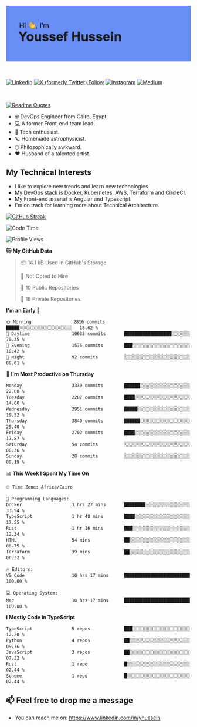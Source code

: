 [![Youssef's GitHub Banner](./assets/youssef-hussein.png)](https://github.com/yorki404)

</br>

[![LinkedIn](https://img.shields.io/badge/linkedin-%230077B5.svg?style=for-the-badge&logo=linkedin&logoColor=white)](https://www.linkedin.com/in/yhussein/)
[![X (formerly Twitter) Follow](https://img.shields.io/twitter/follow/devqik_?style=for-the-badge&logo=X&logoColor=White&labelColor=White)](https://twitter.com/devqik_)
[![Instagram](https://img.shields.io/badge/devqik-E4405F?style=for-the-badge&logo=Instagram&logoColor=white)](https://instagram.com/devqik)
[![Medium](https://img.shields.io/badge/Medium-12100E?style=for-the-badge&logo=medium&logoColor=white)](https://medium.com/@devqik)

</br>

[![Readme Quotes](https://quotes-github-readme.vercel.app/api?type=horizontal&theme=dark)](https://github.com/piyushsuthar/github-readme-quotes)

- :nerd_face: DevOps Engineer from Cairo, Egypt.
- :computer: A former Front-end team lead.
- :satellite: Tech enthusiast.
- :ringed_planet: Homemade astrophysicist.
- :roll_eyes: Philosophically awkward.
- :heart: Husband of a talented artist.

## My Technical Interests

- I like to explore new trends and learn new technologies.
- My DevOps stack is Docker, Kubernetes, AWS, Terraform and CircleCI.
- My Front-end arsenal is Angular and Typescript.
- I'm on track for learning more about Technical Architecture.

[![GitHub Streak](https://streak-stats.demolab.com/?user=devqik&theme=dark)](https://git.io/streak-stats)

<!--START_SECTION:waka-->
![Code Time](http://img.shields.io/badge/Code%20Time-738%20hrs%2038%20mins-blue)

![Profile Views](http://img.shields.io/badge/Profile%20Views-0-blue)

**🐱 My GitHub Data** 

> 📦 14.1 kB Used in GitHub's Storage 
 > 
> 🚫 Not Opted to Hire
 > 
> 📜 10 Public Repositories 
 > 
> 🔑 18 Private Repositories 
 > 
**I'm an Early 🐤** 

```text
🌞 Morning                2816 commits        █████░░░░░░░░░░░░░░░░░░░░   18.62 % 
🌆 Daytime                10638 commits       ██████████████████░░░░░░░   70.35 % 
🌃 Evening                1575 commits        ███░░░░░░░░░░░░░░░░░░░░░░   10.42 % 
🌙 Night                  92 commits          ░░░░░░░░░░░░░░░░░░░░░░░░░   00.61 % 
```
📅 **I'm Most Productive on Thursday** 

```text
Monday                   3339 commits        ██████░░░░░░░░░░░░░░░░░░░   22.08 % 
Tuesday                  2207 commits        ████░░░░░░░░░░░░░░░░░░░░░   14.60 % 
Wednesday                2951 commits        █████░░░░░░░░░░░░░░░░░░░░   19.52 % 
Thursday                 3840 commits        ██████░░░░░░░░░░░░░░░░░░░   25.40 % 
Friday                   2702 commits        ████░░░░░░░░░░░░░░░░░░░░░   17.87 % 
Saturday                 54 commits          ░░░░░░░░░░░░░░░░░░░░░░░░░   00.36 % 
Sunday                   28 commits          ░░░░░░░░░░░░░░░░░░░░░░░░░   00.19 % 
```


📊 **This Week I Spent My Time On** 

```text
🕑︎ Time Zone: Africa/Cairo

💬 Programming Languages: 
Docker                   3 hrs 27 mins       ████████░░░░░░░░░░░░░░░░░   33.54 % 
TypeScript               1 hr 48 mins        ████░░░░░░░░░░░░░░░░░░░░░   17.55 % 
Rust                     1 hr 16 mins        ███░░░░░░░░░░░░░░░░░░░░░░   12.34 % 
HTML                     54 mins             ██░░░░░░░░░░░░░░░░░░░░░░░   08.75 % 
Terraform                39 mins             ██░░░░░░░░░░░░░░░░░░░░░░░   06.32 % 

🔥 Editors: 
VS Code                  10 hrs 17 mins      █████████████████████████   100.00 % 

💻 Operating System: 
Mac                      10 hrs 17 mins      █████████████████████████   100.00 % 
```

**I Mostly Code in TypeScript** 

```text
TypeScript               5 repos             ███░░░░░░░░░░░░░░░░░░░░░░   12.20 % 
Python                   4 repos             ██░░░░░░░░░░░░░░░░░░░░░░░   09.76 % 
JavaScript               3 repos             ██░░░░░░░░░░░░░░░░░░░░░░░   07.32 % 
Rust                     1 repo              █░░░░░░░░░░░░░░░░░░░░░░░░   02.44 % 
Scheme                   1 repo              █░░░░░░░░░░░░░░░░░░░░░░░░   02.44 % 
```




<!--END_SECTION:waka-->

## 📫 Feel free to drop me a message
- You can reach me on: https://www.linkedin.com/in/yhussein
